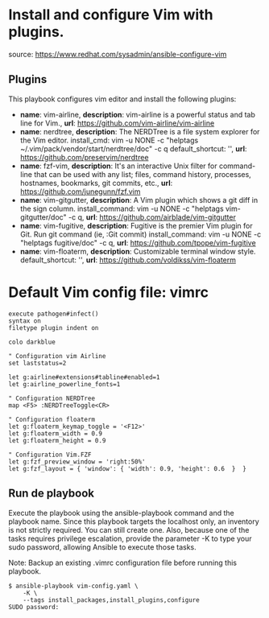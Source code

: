 # Install and configure Vim with plugins.

source: https://www.redhat.com/sysadmin/ansible-configure-vim

## Plugins

This playbook configures vim editor and install the following plugins:
- **name**: vim-airline, **description**: vim-airline is a powerful status and tab line for Vim., **url**: https://github.com/vim-airline/vim-airline
- **name**: nerdtree, **description**: The NERDTree is a file system explorer for the Vim editor.
  install_cmd: vim -u NONE -c "helptags ~/.vim/pack/vendor/start/nerdtree/doc" -c q
  default_shortcut: '<F5>', **url**: https://github.com/preservim/nerdtree
- **name**: fzf-vim, **description**: It's an interactive Unix filter for command-line that can be used with any list; files, command history, processes, hostnames, bookmarks, git commits, etc., **url**: https://github.com/junegunn/fzf.vim
- **name**: vim-gitgutter, **description**: A Vim plugin which shows a git diff in the sign column.
  install_command: vim -u NONE -c "helptags vim-gitgutter/doc" -c q, **url**: https://github.com/airblade/vim-gitgutter
- **name**: vim-fugitive, **description**: Fugitive is the premier Vim plugin for Git. Run git command (ie, :Git commit)
  install_command: vim -u NONE -c "helptags fugitive/doc" -c q, **url**: https://github.com/tpope/vim-fugitive
- **name**: vim-floaterm, **description**: Customizable terminal window style.
  default_shortcut: '<F12>', **url**: https://github.com/voldikss/vim-floaterm

# Default Vim config file: vimrc

```
execute pathogen#infect()
syntax on
filetype plugin indent on

colo darkblue

" Configuration vim Airline
set laststatus=2

let g:airline#extensions#tabline#enabled=1
let g:airline_powerline_fonts=1

" Configuration NERDTree
map <F5> :NERDTreeToggle<CR>

" Configuration floaterm
let g:floaterm_keymap_toggle = '<F12>'
let g:floaterm_width = 0.9
let g:floaterm_height = 0.9

" Configuration Vim.FZF
let g:fzf_preview_window = 'right:50%'
let g:fzf_layout = { 'window': { 'width': 0.9, 'height': 0.6  }  }
```

## Run de playbook

Execute the playbook using the ansible-playbook command and the playbook name. Since this playbook targets the localhost only, an inventory is not strictly required. You can still create one. Also, because one of the tasks requires privilege escalation, provide the parameter -K to type your sudo password, allowing Ansible to execute those tasks.

Note: Backup an existing .vimrc configuration file before running this playbook.

```
$ ansible-playbook vim-config.yaml \
    -K \
    --tags install_packages,install_plugins,configure
SUDO password: 

```
